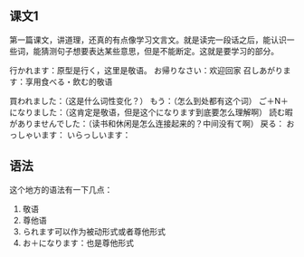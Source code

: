## 课文1
第一篇课文，讲道理，还真的有点像学习文言文。就是读完一段话之后，能认识一些词，能猜测句子想要表达某些意思，但是不能断定。这就是要学习的部分。

行かれます：原型是行く，这里是敬语。
お帰りなさい：欢迎回家
召しあがります：享用食べる・飲む的敬语


買われました：（这是什么词性变化？）
もう：（怎么到处都有这个词）
ご＋N＋になりました：（这肯定是敬语，但是这个になります到底要怎么理解啊）
読む暇がありませんでした：（读书和休闲是怎么连接起来的？中间没有て啊）
戻る：
おっしゃいます：
いらっしいます：

## 语法

这个地方的语法有一下几点：
1.	敬语
2.	尊他语
3.	られます可以作为被动形式或者尊他形式
4.	お＋になります：也是尊他形式

